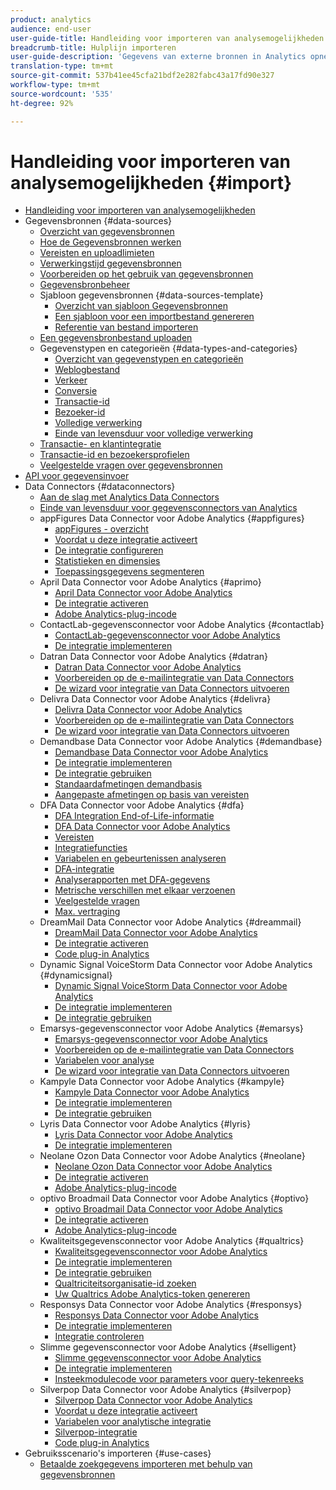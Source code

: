 ```yaml
---
product: analytics
audience: end-user
user-guide-title: Handleiding voor importeren van analysemogelijkheden
breadcrumb-title: Hulplijn importeren
user-guide-description: 'Gegevens van externe bronnen in Analytics opnemen, in bulk of real-time. '
translation-type: tm+mt
source-git-commit: 537b41ee45cfa21bdf2e282fabc43a17fd90e327
workflow-type: tm+mt
source-wordcount: '535'
ht-degree: 92%

---
```



# Handleiding voor importeren van analysemogelijkheden {#import}

+ [Handleiding voor importeren van analysemogelijkheden](home.md)
+ Gegevensbronnen {#data-sources}
   + [Overzicht van gegevensbronnen](c-data-sources/datasrc-home.md)
   + [Hoe de Gegevensbronnen werken](c-data-sources/datasrc-how-data-sources-works.md)
   + [Vereisten en uploadlimieten](c-data-sources/datasrc-requirements.md)
   + [Verwerkingstijd gegevensbronnen](c-data-sources/datasrc-processing-time.md)
   + [Voorbereiden op het gebruik van gegevensbronnen](c-data-sources/datasrc-preparing.md)
   + [Gegevensbronbeheer](c-data-sources/datasrc-manager.md)
   + Sjabloon gegevensbronnen {#data-sources-template}
      + [Overzicht van sjabloon Gegevensbronnen](c-data-sources/datasrc-template/datasrc-template-file.md)
      + [Een sjabloon voor een importbestand genereren](c-data-sources/datasrc-template/t-datasrc-creating-data-sources-file.md)
      + [Referentie van bestand importeren](c-data-sources/datasrc-template/datasrc-import-file-reference.md)
   + [Een gegevensbronbestand uploaden](c-data-sources/t-datasrc-uploading-data.md)
   + Gegevenstypen en categorieën {#data-types-and-categories}
      + [Overzicht van gegevenstypen en categorieën](c-data-sources/c-datasrc-types/datasrc-categories.md)
      + [Weblogbestand](c-data-sources/c-datasrc-types/datasrc-web-log.md)
      + [Verkeer](c-data-sources/c-datasrc-types/datasrc-traffic.md)
      + [Conversie](c-data-sources/c-datasrc-types/datasrc-conversion.md)
      + [Transactie-id](c-data-sources/c-datasrc-types/datasrc-transactionid.md)
      + [Bezoeker-id](c-data-sources/c-datasrc-types/datasrc-visitorid.md)
      + [Volledige verwerking](c-data-sources/c-datasrc-types/datasrc-full-processing.md)
      + [Einde van levensduur voor volledige verwerking](c-data-sources/c-datasrc-types/datasrc-fullproc-eol.md)
   + [Transactie- en klantintegratie](c-data-sources/datasrc-integrating-offline-data.md)
   + [Transactie-id en bezoekersprofielen](c-data-sources/datasrc-tid-visitor-profile.md)
   + [Veelgestelde vragen over gegevensbronnen](c-data-sources/datasrc-faq.md)
+ [API voor gegevensinvoer](c-data-insertion-api/c-data-insertion-api.md)
+ Data Connectors {#dataconnectors}
   + [Aan de slag met Analytics Data Connectors](data-connectors/getting-started-data-connectors.md)
   + [Einde van levensduur voor gegevensconnectors van Analytics](data-connectors/data-connectors-eol.md)
   + appFigures Data Connector voor Adobe Analytics {#appfigures}
      + [appFigures - overzicht](data-connectors/appfigures-overview/appfigures-overview.md)
      + [Voordat u deze integratie activeert](data-connectors/appfigures-overview/appfigures-before-activation.md)
      + [De integratie configureren](data-connectors/appfigures-overview/t-appfigures-integration.md)
      + [Statistieken en dimensies](data-connectors/appfigures-overview/appfigures-metrics.md)
      + [Toepassingsgegevens segmenteren](data-connectors/appfigures-overview/appfigures-segment-filter.md)
   + April Data Connector voor Adobe Analytics {#aprimo}
      + [April Data Connector voor Adobe Analytics](data-connectors/aprimo-overview/aprimo-overview.md)
      + [De integratie activeren](data-connectors/aprimo-overview/t-aprimo-activate.md)
      + [Adobe Analytics-plug-incode](data-connectors/aprimo-overview/aprimo-sitecatalyst-code.md)
   + ContactLab-gegevensconnector voor Adobe Analytics {#contactlab}
      + [ContactLab-gegevensconnector voor Adobe Analytics](data-connectors/c-contactlab-data-connector-for-adobe-analytics/c-contactlab-data-connector-for-adobe-analytics.md)
      + [De integratie implementeren](data-connectors/c-contactlab-data-connector-for-adobe-analytics/contactlab-deploying-the-integration.md)
   + Datran Data Connector voor Adobe Analytics {#datran}
      + [Datran Data Connector voor Adobe Analytics](data-connectors/datran-integration-overview/datran-integration-overview.md)
      + [Voorbereiden op de e-mailintegratie van Data Connectors](data-connectors/datran-integration-overview/datran-configuring-integration.md)
      + [De wizard voor integratie van Data Connectors uitvoeren](data-connectors/datran-integration-overview/t-datran-wizard.md)
   + Delivra Data Connector voor Adobe Analytics {#delivra}
      + [Delivra Data Connector voor Adobe Analytics](data-connectors/delivra-integration-overview/delivra-integration-overview.md)
      + [Voorbereiden op de e-mailintegratie van Data Connectors](data-connectors/delivra-integration-overview/delivra-configuring-the-genesis-delivra-integration.md)
      + [De wizard voor integratie van Data Connectors uitvoeren](data-connectors/delivra-integration-overview/t-delivra-running-the-genesis-integration-wizard.md)
   + Demandbase Data Connector voor Adobe Analytics {#demandbase}
      + [Demandbase Data Connector voor Adobe Analytics](data-connectors/demandbase-home/demandbase-home.md)
      + [De integratie implementeren](data-connectors/demandbase-home/demandbase-deploying.md)
      + [De integratie gebruiken](data-connectors/demandbase-home/demandbase-using-integration.md)
      + [Standaardafmetingen demandbasis](data-connectors/demandbase-home/demandbase-standard-dimensions.md)
      + [Aangepaste afmetingen op basis van vereisten](data-connectors/demandbase-home/demandbase-custom-dimensions.md)
   + DFA Data Connector voor Adobe Analytics {#dfa}
      + [DFA Integration End-of-Life-informatie](data-connectors/dfa-data-connector-analytics/dfa-eol.md)
      + [DFA Data Connector voor Adobe Analytics](data-connectors/dfa-data-connector-analytics/dfa-data-connector-analytics.md)
      + [Vereisten](data-connectors/dfa-data-connector-analytics/dfa-prerequisites.md)
      + [Integratiefuncties](data-connectors/dfa-data-connector-analytics/dfa-integration-features.md)
      + [Variabelen en gebeurtenissen analyseren](data-connectors/dfa-data-connector-analytics/dfa-analytics-variables-and-events.md)
      + [DFA-integratie](data-connectors/dfa-data-connector-analytics/dfa-integration.md)
      + [Analyserapporten met DFA-gegevens](data-connectors/dfa-data-connector-analytics/dfa-analytics-reports.md)
      + [Metrische verschillen met elkaar verzoenen](data-connectors/dfa-data-connector-analytics/dfa-reconciling-metric-discrepancies.md)
      + [Veelgestelde vragen](data-connectors/dfa-data-connector-analytics/dfa-faq.md)
      + [Max. vertraging](data-connectors/dfa-data-connector-analytics/maxdelay.md)
   + DreamMail Data Connector voor Adobe Analytics {#dreammail}
      + [DreamMail Data Connector voor Adobe Analytics](data-connectors/dreammail-overview/dreammail-overview.md)
      + [De integratie activeren](data-connectors/dreammail-overview/t-dreammail-activate.md)
      + [Code plug-in Analytics](data-connectors/dreammail-overview/dreammail-analytics-code.md)
   + Dynamic Signal VoiceStorm Data Connector voor Adobe Analytics {#dynamicsignal}
      + [Dynamic Signal VoiceStorm Data Connector voor Adobe Analytics](data-connectors/dynamic-signal-for-analytics/dynamic-signal-for-analytics.md)
      + [De integratie implementeren](data-connectors/dynamic-signal-for-analytics/dynamic-signal-deploy-integration.md)
      + [De integratie gebruiken](data-connectors/dynamic-signal-for-analytics/dynamic-signal-use-integration.md)
   + Emarsys-gegevensconnector voor Adobe Analytics {#emarsys}
      + [Emarsys-gegevensconnector voor Adobe Analytics](data-connectors/emarsys-overview/emarsys-overview.md)
      + [Voorbereiden op de e-mailintegratie van Data Connectors](data-connectors/emarsys-overview/emarsys-configure-integration.md)
      + [Variabelen voor analyse](data-connectors/emarsys-overview/emarsys-variables.md)
      + [De wizard voor integratie van Data Connectors uitvoeren](data-connectors/emarsys-overview/emarsys-wizard.md)
   + Kampyle Data Connector voor Adobe Analytics {#kampyle}
      + [Kampyle Data Connector voor Adobe Analytics](data-connectors/kampyle-home/kampyle-home.md)
      + [De integratie implementeren](data-connectors/kampyle-home/kampyle-deploy.md)
      + [De integratie gebruiken](data-connectors/kampyle-home/kampyle-integration.md)
   + Lyris Data Connector voor Adobe Analytics {#lyris}
      + [Lyris Data Connector voor Adobe Analytics](data-connectors/lyris-overview/lyris-overview.md)
      + [De integratie implementeren](data-connectors/lyris-overview/lyris-deploy-integration.md)
   + Neolane Ozon Data Connector voor Adobe Analytics {#neolane}
      + [Neolane Ozon Data Connector voor Adobe Analytics](data-connectors/neolane-overview/neolane-overview.md)
      + [De integratie activeren](data-connectors/neolane-overview/neolane-activate.md)
      + [Adobe Analytics-plug-incode](data-connectors/neolane-overview/neolane-plugin-code.md)
   + optivo Broadmail Data Connector voor Adobe Analytics {#optivo}
      + [optivo Broadmail Data Connector voor Adobe Analytics](data-connectors/optivo-overview/optivo-overview.md)
      + [De integratie activeren](data-connectors/optivo-overview/optivo-activate.md)
      + [Adobe Analytics-plug-incode](data-connectors/optivo-overview/optivo-plugin-code.md)
   + Kwaliteitsgegevensconnector voor Adobe Analytics {#qualtrics}
      + [Kwaliteitsgegevensconnector voor Adobe Analytics](data-connectors/qualtrics-overview/qualtrics-overview.md)
      + [De integratie implementeren](data-connectors/qualtrics-overview/qualtrics-deploying.md)
      + [De integratie gebruiken](data-connectors/qualtrics-overview/qualtrics-integration.md)
      + [Qualtriciteitsorganisatie-id zoeken](data-connectors/qualtrics-overview/qualtrics-org-id.md)
      + [Uw Qualtrics Adobe Analytics-token genereren](data-connectors/qualtrics-overview/qualtrics-token.md)
   + Responsys Data Connector voor Adobe Analytics {#responsys}
      + [Responsys Data Connector voor Adobe Analytics](data-connectors/responsys-home/responsys-home.md)
      + [De integratie implementeren](data-connectors/responsys-home/responsys-deploy/responsys-deploy.md)
      + [Integratie controleren](data-connectors/responsys-home/responsys-verify.md)
   + Slimme gegevensconnector voor Adobe Analytics {#selligent}
      + [Slimme gegevensconnector voor Adobe Analytics](data-connectors/selligent-overview/selligent-overview.md)
      + [De integratie implementeren](data-connectors/selligent-overview/selligent-deploy-integration.md)
      + [Insteekmodulecode voor parameters voor query-tekenreeks](data-connectors/selligent-overview/selligent-plugin-code.md)
   + Silverpop Data Connector voor Adobe Analytics {#silverpop}
      + [Silverpop Data Connector voor Adobe Analytics](data-connectors/silverpop-overview/silverpop-overview.md)
      + [Voordat u deze integratie activeert](data-connectors/silverpop-overview/silverpop-before-activation/silverpop-before-activation.md)
      + [Variabelen voor analytische integratie](data-connectors/silverpop-overview/silverpop-variables.md)
      + [Silverpop-integratie](data-connectors/silverpop-overview/silverpop-wizard.md)
      + [Code plug-in Analytics](data-connectors/silverpop-overview/silverpop-analytics-code.md)
+ Gebruiksscenario&#39;s importeren {#use-cases}
   + [Betaalde zoekgegevens importeren met behulp van gegevensbronnen](use-cases/paid-search-metrics.md)
